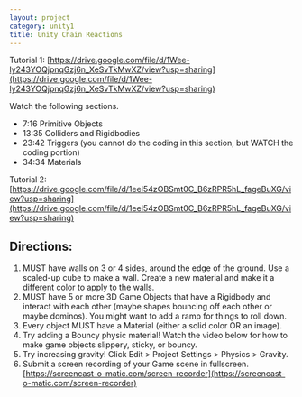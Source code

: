 ```yaml
---
layout: project
category: unity1
title: Unity Chain Reactions
---
```

Tutorial 1: [https://drive.google.com/file/d/1Wee-ly243YOQjpnqGzj6n_XeSvTkMwXZ/view?usp=sharing](https://drive.google.com/file/d/1Wee-ly243YOQjpnqGzj6n_XeSvTkMwXZ/view?usp=sharing)

Watch the following sections.
  - 7:16 Primitive Objects
  - 13:35 Colliders and Rigidbodies
  - 23:42 Triggers (you cannot do the coding in this section, but WATCH the coding portion)
  - 34:34 Materials

Tutorial 2: [https://drive.google.com/file/d/1eeI54zOBSmt0C_B6zRPR5hL_fageBuXG/view?usp=sharing](https://drive.google.com/file/d/1eeI54zOBSmt0C_B6zRPR5hL_fageBuXG/view?usp=sharing)

## Directions: 

1. MUST have walls on 3 or 4 sides, around the edge of the ground. Use a scaled-up cube to make a wall. Create a new material and make it a different color to apply to the walls.
1. MUST have 5 or more 3D Game Objects that have a Rigidbody and interact with each other (maybe shapes bouncing off each other or maybe dominos). You might want to add a ramp for things to roll down.
1. Every object MUST have a Material (either a solid color OR an image).
1. Try adding a Bouncy physic material! Watch the video below for how to make game objects slippery, sticky, or bouncy. 
1. Try increasing gravity! Click Edit > Project Settings > Physics > Gravity.
1. Submit a screen recording of your Game scene in fullscreen. [https://screencast-o-matic.com/screen-recorder](https://screencast-o-matic.com/screen-recorder)


